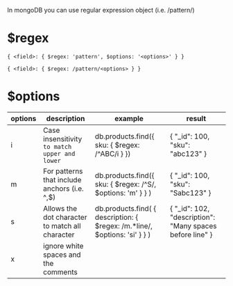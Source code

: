 In mongoDB you can use regular expression object (i.e. /pattern/)

# $regex

```{ <field>: { $regex: 'pattern', $options: '<options>' } }```

```{ <field>: { $regex: /pattern/<options> } }```

# $options

| options | description                                       | example                                                     | result                          |
| ------- | ------------------------------------------------- | ------------------------------------------------------------| --------------------------------|
| i       | Case insensitivity ```to match upper and lower``` | db.products.find({ sku: { $regex: /^ABC/i } })              | { "_id": 100, "sku": "abc123" } |
| m       | For patterns that include anchors (i.e. ^,$)      | db.products.find({ sku: { $regex: /^S/, $options: 'm' } } ) | { "_id": 100, "sku": "Sabc123" }|
| s       | Allows the dot character to match all character   | db.products.find( { description: { $regex: /m.*line/, $options: 'si' } } ) | { "_id": 102, "description": "Many spaces before line" } |
| x       | ignore white spaces and the comments              |||
